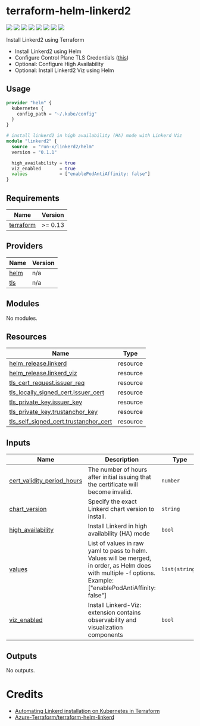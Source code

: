 # terraform-helm-linkerd2

[![](https://img.shields.io/github/license/run-x/terraform-helm-linkerd2)](https://github.com/run-x/terraform-helm-linkerd2)
![](https://img.shields.io/github/v/tag/run-x/terraform-helm-linkerd2)
![](https://img.shields.io/github/issues/run-x/terraform-helm-linkerd2)
[![](https://img.shields.io/github/languages/code-size/run-x/terraform-helm-linkerd2)](https://github.com/run-x/terraform-helm-linkerd2)
[![](https://img.shields.io/github/repo-size/run-x/terraform-helm-linkerd2)](https://github.com/run-x/terraform-helm-linkerd2)
![](https://img.shields.io/github/languages/top/run-x/terraform-helm-linkerd2?color=green&logo=terraform&logoColor=blue)
![](https://img.shields.io/github/commit-activity/m/run-x/terraform-helm-linkerd2)
![](https://img.shields.io/github/last-commit/run-x/terraform-helm-linkerd2)

Install Linkerd2 using Terraform
- Install Linkerd2 using Helm
- Configure Control Plane TLS Credentials ([this](https://linkerd.io/2.11/tasks/manually-rotating-control-plane-tls-credentials/#))
- Optional: Configure High Availability
- Optional: Install Linkerd2 Viz using Helm

## Usage

```terraform
provider "helm" {
  kubernetes {
    config_path = "~/.kube/config"
  }
}

# install linkerd2 in high availability (HA) mode with Linkerd Viz 
module "linkerd2" {
  source  = "run-x/linkerd2/helm"
  version = "0.1.1"

  high_availability = true
  viz_enabled       = true
  values            = ["enablePodAntiAffinity: false"]
}
```

<!-- BEGIN_TF_DOCS -->
## Requirements

| Name | Version |
|------|---------|
| <a name="requirement_terraform"></a> [terraform](#requirement\_terraform) | >= 0.13 |

## Providers

| Name | Version |
|------|---------|
| <a name="provider_helm"></a> [helm](#provider\_helm) | n/a |
| <a name="provider_tls"></a> [tls](#provider\_tls) | n/a |

## Modules

No modules.

## Resources

| Name | Type |
|------|------|
| [helm_release.linkerd](https://registry.terraform.io/providers/hashicorp/helm/latest/docs/resources/release) | resource |
| [helm_release.linkerd_viz](https://registry.terraform.io/providers/hashicorp/helm/latest/docs/resources/release) | resource |
| [tls_cert_request.issuer_req](https://registry.terraform.io/providers/hashicorp/tls/latest/docs/resources/cert_request) | resource |
| [tls_locally_signed_cert.issuer_cert](https://registry.terraform.io/providers/hashicorp/tls/latest/docs/resources/locally_signed_cert) | resource |
| [tls_private_key.issuer_key](https://registry.terraform.io/providers/hashicorp/tls/latest/docs/resources/private_key) | resource |
| [tls_private_key.trustanchor_key](https://registry.terraform.io/providers/hashicorp/tls/latest/docs/resources/private_key) | resource |
| [tls_self_signed_cert.trustanchor_cert](https://registry.terraform.io/providers/hashicorp/tls/latest/docs/resources/self_signed_cert) | resource |

## Inputs

| Name | Description | Type | Default | Required |
|------|-------------|------|---------|:--------:|
| <a name="input_cert_validity_period_hours"></a> [cert\_validity\_period\_hours](#input\_cert\_validity\_period\_hours) | The number of hours after initial issuing that the certificate will become invalid. | `number` | `8760` | no |
| <a name="input_chart_version"></a> [chart\_version](#input\_chart\_version) | Specify the exact Linkerd chart version to install. | `string` | `"2.11.1"` | no |
| <a name="input_high_availability"></a> [high\_availability](#input\_high\_availability) | Install Linkerd in high availability (HA) mode | `bool` | `false` | no |
| <a name="input_values"></a> [values](#input\_values) | List of values in raw yaml to pass to helm. Values will be merged, in order, as Helm does with multiple -f options. Example: ["enablePodAntiAffinity: false"] | `list(string)` | `[]` | no |
| <a name="input_viz_enabled"></a> [viz\_enabled](#input\_viz\_enabled) | Install Linkerd-Viz: extension contains observability and visualization components | `bool` | `false` | no |

## Outputs

No outputs.
<!-- END_TF_DOCS -->

# Credits
- [Automating Linkerd installation on Kubernetes in Terraform](https://www.devopsfu.com/automating-linkerd-installation-in-terraform/)
- [Azure-Terraform/terraform-helm-linkerd](https://github.com/Azure-Terraform/terraform-helm-linkerd)
